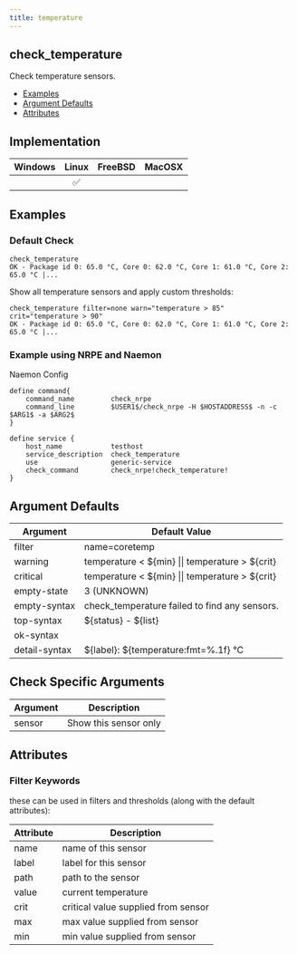 ```yaml
---
title: temperature
---
```


## check_temperature

Check temperature sensors.

- [Examples](#examples)
- [Argument Defaults](#argument-defaults)
- [Attributes](#attributes)

## Implementation

| Windows | Linux              | FreeBSD | MacOSX |
|:-------:|:------------------:|:-------:|:------:|
|         | :white_check_mark: |         |        |

## Examples

### Default Check

    check_temperature
    OK - Package id 0: 65.0 °C, Core 0: 62.0 °C, Core 1: 61.0 °C, Core 2: 65.0 °C |...

Show all temperature sensors and apply custom thresholds:

    check_temperature filter=none warn="temperature > 85" crit="temperature > 90"
    OK - Package id 0: 65.0 °C, Core 0: 62.0 °C, Core 1: 61.0 °C, Core 2: 65.0 °C |...

### Example using NRPE and Naemon

Naemon Config

    define command{
        command_name         check_nrpe
        command_line         $USER1$/check_nrpe -H $HOSTADDRESS$ -n -c $ARG1$ -a $ARG2$
    }

    define service {
        host_name            testhost
        service_description  check_temperature
        use                  generic-service
        check_command        check_nrpe!check_temperature!
    }

## Argument Defaults

| Argument      | Default Value                                     |
| ------------- | ------------------------------------------------- |
| filter        | name=coretemp                                     |
| warning       | temperature < \${min} \|\| temperature > \${crit} |
| critical      | temperature < \${min} \|\| temperature > \${crit} |
| empty-state   | 3 (UNKNOWN)                                       |
| empty-syntax  | check_temperature failed to find any sensors.     |
| top-syntax    | \${status} - \${list}                             |
| ok-syntax     |                                                   |
| detail-syntax | \${label}: \${temperature:fmt=%.1f} °C            |

## Check Specific Arguments

| Argument | Description           |
| -------- | --------------------- |
| sensor   | Show this sensor only |

## Attributes

### Filter Keywords

these can be used in filters and thresholds (along with the default attributes):

| Attribute | Description                         |
| --------- | ----------------------------------- |
| name      | name of this sensor                 |
| label     | label for this sensor               |
| path      | path to the sensor                  |
| value     | current temperature                 |
| crit      | critical value supplied from sensor |
| max       | max value supplied from sensor      |
| min       | min value supplied from sensor      |
